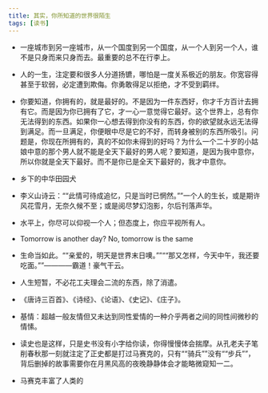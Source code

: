 ```yaml
---
title: 其实，你所知道的世界很陌生
tags: [读书]
---
```


- 一座城市到另一座城市，从一个国度到另一个国度，从一个人到另一个人，谁不是只身而来只身而去。最重要的总不在行李上。

- 人的一生，注定要和很多人分道扬镳，哪怕是一度关系极近的朋友。你宽容得甚至于软弱，必定遭到欺侮。你勇敢得足以拒绝，才不受到羁绊。

- 你要知道，你拥有的，就是最好的。不是因为一件东西好，你才千方百计去拥有它。而是因为你已拥有了它，才一心一意觉得它最好。这个世界上，总有你无法得到的东西。如果你一心想去得到你没有的东西，你的欲望就永远无法得到满足。而一旦满足，你便眼中尽是它的不好，而转身被别的东西所吸引。问题是，你现在所拥有的，真的不如你未得到的好吗？为什么一个二十岁的小姑娘中意的那个男人就不能是全天下最好的男人呢？要知道，是因为我中意你，所以你就是全天下最好。而不是你已是全天下最好的，我才中意你。

- 乡下的中华田园犬

- 李义山诗云：““此情可待成追忆，只是当时已惘然。””一个人的生长，或是期许风花雪月，无奈久候不至；或是阅尽梦幻泡影，尔后刊落声华。

- 水平上，你尽可以仰视一个人；但态度上，你应平视所有人。

- Tomorrow is another day? No, tomorrow is the same

- 生命当如此。““亲爱的，明天是世界末日噢。””““那又怎样，今天中午，我还要吃面。””————霸道！豪气干云。

- 人生短暂，不必花工夫理会二流的东西，除了消遣。

- 《唐诗三百首》、《诗经》、《论语》、《史记》、《庄子》。

- 基情：超越一般友情但又未达到同性爱情的一种介乎两者之间的同性间微秒的情愫。

- 读史也是这样，只是史书没有小字给你读，你得慢慢体会揣摩。从孔老夫子笔削春秋那一刻就注定了正史都是打过马赛克的，只有““骑兵””没有““步兵””，背后删掉的故事需要你在月黑风高的夜晚静静体会才能略微窥知一二。

- 马赛克丰富了人类的
